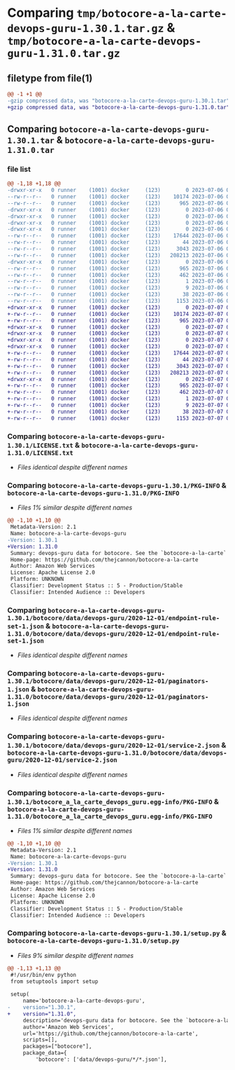 # Comparing `tmp/botocore-a-la-carte-devops-guru-1.30.1.tar.gz` & `tmp/botocore-a-la-carte-devops-guru-1.31.0.tar.gz`

## filetype from file(1)

```diff
@@ -1 +1 @@
-gzip compressed data, was "botocore-a-la-carte-devops-guru-1.30.1.tar", last modified: Thu Jul  6 01:44:58 2023, max compression
+gzip compressed data, was "botocore-a-la-carte-devops-guru-1.31.0.tar", last modified: Fri Jul  7 01:43:49 2023, max compression
```

## Comparing `botocore-a-la-carte-devops-guru-1.30.1.tar` & `botocore-a-la-carte-devops-guru-1.31.0.tar`

### file list

```diff
@@ -1,18 +1,18 @@
-drwxr-xr-x   0 runner    (1001) docker     (123)        0 2023-07-06 01:44:58.814705 botocore-a-la-carte-devops-guru-1.30.1/
--rw-r--r--   0 runner    (1001) docker     (123)    10174 2023-07-06 01:44:58.000000 botocore-a-la-carte-devops-guru-1.30.1/LICENSE.txt
--rw-r--r--   0 runner    (1001) docker     (123)      965 2023-07-06 01:44:58.814705 botocore-a-la-carte-devops-guru-1.30.1/PKG-INFO
-drwxr-xr-x   0 runner    (1001) docker     (123)        0 2023-07-06 01:44:58.814705 botocore-a-la-carte-devops-guru-1.30.1/botocore/
-drwxr-xr-x   0 runner    (1001) docker     (123)        0 2023-07-06 01:44:58.814705 botocore-a-la-carte-devops-guru-1.30.1/botocore/data/
-drwxr-xr-x   0 runner    (1001) docker     (123)        0 2023-07-06 01:44:58.814705 botocore-a-la-carte-devops-guru-1.30.1/botocore/data/devops-guru/
-drwxr-xr-x   0 runner    (1001) docker     (123)        0 2023-07-06 01:44:58.814705 botocore-a-la-carte-devops-guru-1.30.1/botocore/data/devops-guru/2020-12-01/
--rw-r--r--   0 runner    (1001) docker     (123)    17644 2023-07-06 01:44:40.000000 botocore-a-la-carte-devops-guru-1.30.1/botocore/data/devops-guru/2020-12-01/endpoint-rule-set-1.json
--rw-r--r--   0 runner    (1001) docker     (123)       44 2023-07-06 01:44:40.000000 botocore-a-la-carte-devops-guru-1.30.1/botocore/data/devops-guru/2020-12-01/examples-1.json
--rw-r--r--   0 runner    (1001) docker     (123)     3043 2023-07-06 01:44:40.000000 botocore-a-la-carte-devops-guru-1.30.1/botocore/data/devops-guru/2020-12-01/paginators-1.json
--rw-r--r--   0 runner    (1001) docker     (123)   208213 2023-07-06 01:44:40.000000 botocore-a-la-carte-devops-guru-1.30.1/botocore/data/devops-guru/2020-12-01/service-2.json
-drwxr-xr-x   0 runner    (1001) docker     (123)        0 2023-07-06 01:44:58.814705 botocore-a-la-carte-devops-guru-1.30.1/botocore_a_la_carte_devops_guru.egg-info/
--rw-r--r--   0 runner    (1001) docker     (123)      965 2023-07-06 01:44:58.000000 botocore-a-la-carte-devops-guru-1.30.1/botocore_a_la_carte_devops_guru.egg-info/PKG-INFO
--rw-r--r--   0 runner    (1001) docker     (123)      462 2023-07-06 01:44:58.000000 botocore-a-la-carte-devops-guru-1.30.1/botocore_a_la_carte_devops_guru.egg-info/SOURCES.txt
--rw-r--r--   0 runner    (1001) docker     (123)        1 2023-07-06 01:44:58.000000 botocore-a-la-carte-devops-guru-1.30.1/botocore_a_la_carte_devops_guru.egg-info/dependency_links.txt
--rw-r--r--   0 runner    (1001) docker     (123)        9 2023-07-06 01:44:58.000000 botocore-a-la-carte-devops-guru-1.30.1/botocore_a_la_carte_devops_guru.egg-info/top_level.txt
--rw-r--r--   0 runner    (1001) docker     (123)       38 2023-07-06 01:44:58.814705 botocore-a-la-carte-devops-guru-1.30.1/setup.cfg
--rw-r--r--   0 runner    (1001) docker     (123)     1153 2023-07-06 01:44:58.000000 botocore-a-la-carte-devops-guru-1.30.1/setup.py
+drwxr-xr-x   0 runner    (1001) docker     (123)        0 2023-07-07 01:43:49.219231 botocore-a-la-carte-devops-guru-1.31.0/
+-rw-r--r--   0 runner    (1001) docker     (123)    10174 2023-07-07 01:43:49.000000 botocore-a-la-carte-devops-guru-1.31.0/LICENSE.txt
+-rw-r--r--   0 runner    (1001) docker     (123)      965 2023-07-07 01:43:49.219231 botocore-a-la-carte-devops-guru-1.31.0/PKG-INFO
+drwxr-xr-x   0 runner    (1001) docker     (123)        0 2023-07-07 01:43:49.219231 botocore-a-la-carte-devops-guru-1.31.0/botocore/
+drwxr-xr-x   0 runner    (1001) docker     (123)        0 2023-07-07 01:43:49.219231 botocore-a-la-carte-devops-guru-1.31.0/botocore/data/
+drwxr-xr-x   0 runner    (1001) docker     (123)        0 2023-07-07 01:43:49.219231 botocore-a-la-carte-devops-guru-1.31.0/botocore/data/devops-guru/
+drwxr-xr-x   0 runner    (1001) docker     (123)        0 2023-07-07 01:43:49.219231 botocore-a-la-carte-devops-guru-1.31.0/botocore/data/devops-guru/2020-12-01/
+-rw-r--r--   0 runner    (1001) docker     (123)    17644 2023-07-07 01:43:28.000000 botocore-a-la-carte-devops-guru-1.31.0/botocore/data/devops-guru/2020-12-01/endpoint-rule-set-1.json
+-rw-r--r--   0 runner    (1001) docker     (123)       44 2023-07-07 01:43:28.000000 botocore-a-la-carte-devops-guru-1.31.0/botocore/data/devops-guru/2020-12-01/examples-1.json
+-rw-r--r--   0 runner    (1001) docker     (123)     3043 2023-07-07 01:43:28.000000 botocore-a-la-carte-devops-guru-1.31.0/botocore/data/devops-guru/2020-12-01/paginators-1.json
+-rw-r--r--   0 runner    (1001) docker     (123)   208213 2023-07-07 01:43:28.000000 botocore-a-la-carte-devops-guru-1.31.0/botocore/data/devops-guru/2020-12-01/service-2.json
+drwxr-xr-x   0 runner    (1001) docker     (123)        0 2023-07-07 01:43:49.219231 botocore-a-la-carte-devops-guru-1.31.0/botocore_a_la_carte_devops_guru.egg-info/
+-rw-r--r--   0 runner    (1001) docker     (123)      965 2023-07-07 01:43:49.000000 botocore-a-la-carte-devops-guru-1.31.0/botocore_a_la_carte_devops_guru.egg-info/PKG-INFO
+-rw-r--r--   0 runner    (1001) docker     (123)      462 2023-07-07 01:43:49.000000 botocore-a-la-carte-devops-guru-1.31.0/botocore_a_la_carte_devops_guru.egg-info/SOURCES.txt
+-rw-r--r--   0 runner    (1001) docker     (123)        1 2023-07-07 01:43:49.000000 botocore-a-la-carte-devops-guru-1.31.0/botocore_a_la_carte_devops_guru.egg-info/dependency_links.txt
+-rw-r--r--   0 runner    (1001) docker     (123)        9 2023-07-07 01:43:49.000000 botocore-a-la-carte-devops-guru-1.31.0/botocore_a_la_carte_devops_guru.egg-info/top_level.txt
+-rw-r--r--   0 runner    (1001) docker     (123)       38 2023-07-07 01:43:49.219231 botocore-a-la-carte-devops-guru-1.31.0/setup.cfg
+-rw-r--r--   0 runner    (1001) docker     (123)     1153 2023-07-07 01:43:49.000000 botocore-a-la-carte-devops-guru-1.31.0/setup.py
```

### Comparing `botocore-a-la-carte-devops-guru-1.30.1/LICENSE.txt` & `botocore-a-la-carte-devops-guru-1.31.0/LICENSE.txt`

 * *Files identical despite different names*

### Comparing `botocore-a-la-carte-devops-guru-1.30.1/PKG-INFO` & `botocore-a-la-carte-devops-guru-1.31.0/PKG-INFO`

 * *Files 1% similar despite different names*

```diff
@@ -1,10 +1,10 @@
 Metadata-Version: 2.1
 Name: botocore-a-la-carte-devops-guru
-Version: 1.30.1
+Version: 1.31.0
 Summary: devops-guru data for botocore. See the `botocore-a-la-carte` package for more info.
 Home-page: https://github.com/thejcannon/botocore-a-la-carte
 Author: Amazon Web Services
 License: Apache License 2.0
 Platform: UNKNOWN
 Classifier: Development Status :: 5 - Production/Stable
 Classifier: Intended Audience :: Developers
```

### Comparing `botocore-a-la-carte-devops-guru-1.30.1/botocore/data/devops-guru/2020-12-01/endpoint-rule-set-1.json` & `botocore-a-la-carte-devops-guru-1.31.0/botocore/data/devops-guru/2020-12-01/endpoint-rule-set-1.json`

 * *Files identical despite different names*

### Comparing `botocore-a-la-carte-devops-guru-1.30.1/botocore/data/devops-guru/2020-12-01/paginators-1.json` & `botocore-a-la-carte-devops-guru-1.31.0/botocore/data/devops-guru/2020-12-01/paginators-1.json`

 * *Files identical despite different names*

### Comparing `botocore-a-la-carte-devops-guru-1.30.1/botocore/data/devops-guru/2020-12-01/service-2.json` & `botocore-a-la-carte-devops-guru-1.31.0/botocore/data/devops-guru/2020-12-01/service-2.json`

 * *Files identical despite different names*

### Comparing `botocore-a-la-carte-devops-guru-1.30.1/botocore_a_la_carte_devops_guru.egg-info/PKG-INFO` & `botocore-a-la-carte-devops-guru-1.31.0/botocore_a_la_carte_devops_guru.egg-info/PKG-INFO`

 * *Files 1% similar despite different names*

```diff
@@ -1,10 +1,10 @@
 Metadata-Version: 2.1
 Name: botocore-a-la-carte-devops-guru
-Version: 1.30.1
+Version: 1.31.0
 Summary: devops-guru data for botocore. See the `botocore-a-la-carte` package for more info.
 Home-page: https://github.com/thejcannon/botocore-a-la-carte
 Author: Amazon Web Services
 License: Apache License 2.0
 Platform: UNKNOWN
 Classifier: Development Status :: 5 - Production/Stable
 Classifier: Intended Audience :: Developers
```

### Comparing `botocore-a-la-carte-devops-guru-1.30.1/setup.py` & `botocore-a-la-carte-devops-guru-1.31.0/setup.py`

 * *Files 9% similar despite different names*

```diff
@@ -1,13 +1,13 @@
 #!/usr/bin/env python
 from setuptools import setup
 
 setup(
     name='botocore-a-la-carte-devops-guru',
-    version="1.30.1",
+    version="1.31.0",
     description='devops-guru data for botocore. See the `botocore-a-la-carte` package for more info.',
     author='Amazon Web Services',
     url='https://github.com/thejcannon/botocore-a-la-carte',
     scripts=[],
     packages=["botocore"],
     package_data={
         'botocore': ['data/devops-guru/*/*.json'],
```

